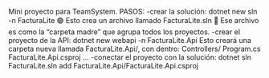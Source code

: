 Mini proyecto para TeamSystem.
PASOS:
-crear la solución: dotnet new sln -n FacturaLite
  🟢 Esto crea un archivo llamado FacturaLite.sln
  📁 Ese archivo es como la “carpeta madre” que agrupa todos los proyectos.
-crear el proyecto de la API: dotnet new webapi -n FacturaLite.Api
  Esto creará una carpeta nueva llamada FacturaLite.Api/, con dentro:
    Controllers/
    Program.cs
    FacturaLite.Api.csproj
    ...
-conectar el proyecto con la solución: dotnet sln FacturaLite.sln add FacturaLite.Api/FacturaLite.Api.csproj
